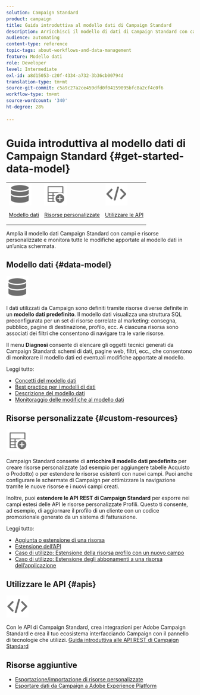 ```yaml
---
solution: Campaign Standard
product: campaign
title: Guida introduttiva al modello dati di Campaign Standard
description: Arricchisci il modello di dati di Campaign Standard con campi e risorse personalizzati ed estendi le API REST per esporre i campi estesi.
audience: automating
content-type: reference
topic-tags: about-workflows-and-data-management
feature: Modello dati
role: Developer
level: Intermediate
exl-id: a8d15053-c20f-4334-a732-3b36cb00794d
translation-type: tm+mt
source-git-commit: c5a9c27a2ce459dfd0f04159095bfc8a2cf4c0f6
workflow-type: tm+mt
source-wordcount: '340'
ht-degree: 28%

---
```


# Guida introduttiva al modello dati di Campaign Standard {#get-started-data-model}

<table>
<tr>
<td><img src="assets/do-not-localize/icon_datamodel.svg" width="60px"><p><a href="#data-model">Modello dati</a></p></td>
<td><img src="assets/do-not-localize/icon_custom.svg" width="60px"><p><a href="#custom-resources">Risorse personalizzate</a></p></td><td><img src="assets/do-not-localize/icon_api.svg" width="60px"><p><a href="#custom-resources">Utilizzare le API</a></p></td></tr>
</table>

Amplia il modello dati Campaign Standard con campi e risorse personalizzate e monitora tutte le modifiche apportate al modello dati in un’unica schermata.

## Modello dati {#data-model}

<img src="assets/do-not-localize/icon_datamodel.svg" width="60px">

I dati utilizzati da Campaign sono definiti tramite risorse diverse definite in un **modello dati predefinito**. Il modello dati visualizza una struttura SQL preconfigurata per un set di risorse correlate al marketing: consegna, pubblico, pagine di destinazione, profilo, ecc. A ciascuna risorsa sono associati dei filtri che consentono di navigare tra le varie risorse.

Il menu **Diagnosi** consente di elencare gli oggetti tecnici generati da Campaign Standard: schemi di dati, pagine web, filtri, ecc., che consentono di monitorare il modello dati ed eventuali modifiche apportate al modello.

Leggi tutto:

* [Concetti del modello dati](../../developing/using/data-model-concepts.md)
* [Best practice per i modelli di dati](../../developing/using/data-model-best-practices.md)
* [Descrizione del modello dati](../../developing/using/datamodel-introduction.md)
* [Monitoraggio delle modifiche al modello dati](../../developing/using/monitoring-data-model-changes.md)

## Risorse personalizzate {#custom-resources}

<img src="assets/do-not-localize/icon_custom.svg" width="60px">

Campaign Standard consente di **arricchire il modello dati predefinito** per creare risorse personalizzate (ad esempio per aggiungere tabelle Acquisto o Prodotto) o per estendere le risorse esistenti con nuovi campi. Puoi anche configurare le schermate di Campaign per ottimizzare la navigazione tramite le nuove risorse e i nuovi campi creati.

Inoltre, puoi **estendere le API REST di Campaign Standard** per esporre nei campi estesi delle API le risorse personalizzate Profili. Questo ti consente, ad esempio, di aggiornare il profilo di un cliente con un codice promozionale generato da un sistema di fatturazione.

Leggi tutto:

* [Aggiunta o estensione di una risorsa](../../developing/using/key-steps-to-add-a-resource.md)
* [Estensione dell’API](../../developing/using/about-extending-the-api.md)
* [Caso di utilizzo: Estensione della risorsa profilo con un nuovo campo](../../developing/using/extending-the-profile-resource-with-a-new-field.md)
* [Caso di utilizzo: Estensione degli abbonamenti a una risorsa dell’applicazione](../../developing/using/extending-the-subscriptions-to-an-application-resource.md)

## Utilizzare le API {#apis}

<img src="assets/do-not-localize/icon_api.svg" width="60px">

Con le API di Campaign Standard, crea integrazioni per Adobe Campaign Standard e crea il tuo ecosistema interfacciando Campaign con il pannello di tecnologie che utilizzi. [Guida introduttiva alle API REST di Campaign Standard](../../api/using/get-started-apis.md)

## Risorse aggiuntive

* [Esportazione/importazione di risorse personalizzate](https://helpx.adobe.com/campaign/kb/acs-get-started-with-cusres.html)
* [Esportare dati da Campaign a Adobe Experience Platform](../../integrating/using/export-campaign-data.md)

